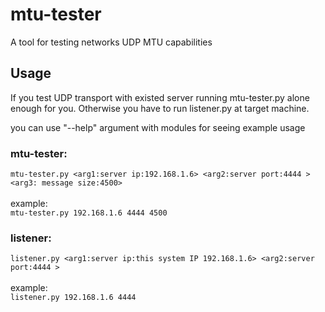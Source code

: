 # mtu-tester
A tool for testing networks UDP MTU capabilities

## **Usage**
If you test UDP transport with existed server running mtu-tester.py alone enough for you. Otherwise you have to run listener.py at target machine.

you can use "--help" argument with modules for seeing example usage

### **mtu-tester:**
`mtu-tester.py <arg1:server ip:192.168.1.6> <arg2:server port:4444 > <arg3: message size:4500>`<br/><br/>
example:<br/>
`mtu-tester.py 192.168.1.6 4444 4500`

### **listener:**
`listener.py <arg1:server ip:this system IP 192.168.1.6> <arg2:server port:4444 >`<br/><br/>
example:<br/>
`listener.py 192.168.1.6 4444`



